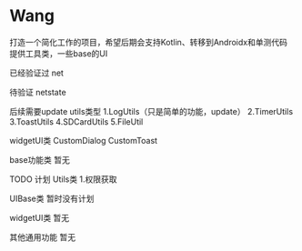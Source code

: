 # Wang
打造一个简化工作的项目，希望后期会支持Kotlin、转移到Androidx和单测代码
提供工具类，一些base的UI

已经验证过
net 

待验证
netstate

后续需要update
utils类型
1.LogUtils（只是简单的功能，update）
2.TimerUtils
3.ToastUtils
4.SDCardUtils
5.FileUtil

widgetUI类
CustomDialog
CustomToast

base功能类
暂无


TODO 计划
Utils类
1.权限获取



UIBase类
暂时没有计划

widgetUI类
暂无

其他通用功能
暂无


